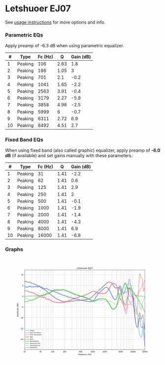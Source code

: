# Letshuoer EJ07
See [usage instructions](https://github.com/jaakkopasanen/AutoEq#usage) for more options and info.

### Parametric EQs
Apply preamp of -6.3 dB when using parametric equalizer.

|   # | Type    |   Fc (Hz) |    Q |   Gain (dB) |
|-----|---------|-----------|------|-------------|
|   1 | Peaking |       106 | 2.63 |         1.8 |
|   2 | Peaking |       186 | 1.05 |         3   |
|   3 | Peaking |       701 | 2.1  |        -0.2 |
|   4 | Peaking |      1041 | 1.65 |        -2.2 |
|   5 | Peaking |      2563 | 3.91 |        -0.4 |
|   6 | Peaking |      3179 | 2.27 |        -5.9 |
|   7 | Peaking |      3858 | 4.98 |        -2.5 |
|   8 | Peaking |      5999 | 6    |        -0.7 |
|   9 | Peaking |      6311 | 2.72 |         6.9 |
|  10 | Peaking |      8492 | 4.51 |         2.7 |

### Fixed Band EQs
When using fixed band (also called graphic) equalizer, apply preamp of **-6.0 dB** (if available) and set gains manually with these parameters.

|   # | Type    |   Fc (Hz) |    Q |   Gain (dB) |
|-----|---------|-----------|------|-------------|
|   1 | Peaking |        31 | 1.41 |        -2.2 |
|   2 | Peaking |        62 | 1.41 |         0.6 |
|   3 | Peaking |       125 | 1.41 |         2.9 |
|   4 | Peaking |       250 | 1.41 |         2   |
|   5 | Peaking |       500 | 1.41 |        -0.1 |
|   6 | Peaking |      1000 | 1.41 |        -1.9 |
|   7 | Peaking |      2000 | 1.41 |        -1.4 |
|   8 | Peaking |      4000 | 1.41 |        -4.3 |
|   9 | Peaking |      8000 | 1.41 |         6.9 |
|  10 | Peaking |     16000 | 1.41 |        -6.8 |

### Graphs
![](./Letshuoer%20EJ07.png)
